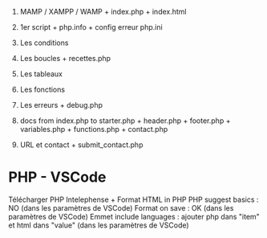 1. MAMP / XAMPP / WAMP + index.php + index.html

2. 1er script + php.info + config erreur php.ini

3. Les conditions

4. Les boucles + recettes.php

5. Les tableaux 

6. Les fonctions 

7. Les erreurs + debug.php

8. docs from index.php to starter.php + header.php + footer.php + variables.php + functions.php + contact.php

9. URL et contact + submit_contact.php

# PHP - VSCode
Télécharger PHP Intelephense + Format HTML in PHP
PHP suggest basics : NO (dans les paramètres de VSCode)
Format on save : OK (dans les paramètres de VSCode)
Emmet include languages : ajouter php dans "item" et html dans "value" (dans les paramètres de VSCode)